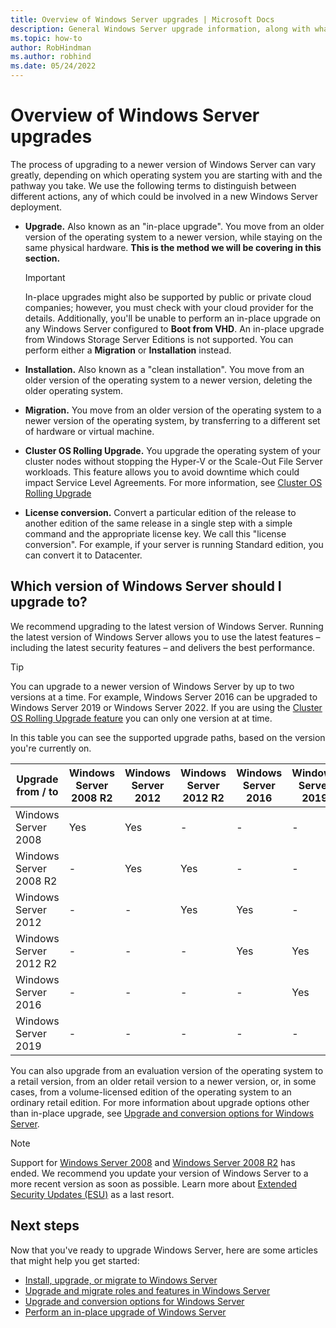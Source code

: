 ```yaml
---
title: Overview of Windows Server upgrades | Microsoft Docs
description: General Windows Server upgrade information, along with what to think through before you do the actual upgrade.
ms.topic: how-to
author: RobHindman
ms.author: robhind
ms.date: 05/24/2022
---
```


# Overview of Windows Server upgrades

The process of upgrading to a newer version of Windows Server can vary greatly, depending on which
operating system you are starting with and the pathway you take. We use the following terms to
distinguish between different actions, any of which could be involved in a new Windows Server
deployment.

- **Upgrade.** Also known as an "in-place upgrade". You move from an older version of the operating
  system to a newer version, while staying on the same physical hardware. **This is the method we
  will be covering in this section.**

    > [!Important]
    > In-place upgrades might also be supported by public or private cloud companies; however, you
    > must check with your cloud provider for the details. Additionally, you'll be unable to perform
    > an in-place upgrade on any Windows Server configured to **Boot from VHD**. An in-place upgrade
    > from Windows Storage Server Editions is not supported. You can perform either a **Migration**
    > or **Installation** instead.

- **Installation.** Also known as a "clean installation". You move from an older version of the
  operating system to a newer version, deleting the older operating system.

- **Migration.** You move from an older version of the operating system to a newer version of the
  operating system, by transferring to a different set of hardware or virtual machine.

- **Cluster OS Rolling Upgrade.** You upgrade the operating system of your cluster nodes without
  stopping the Hyper-V or the Scale-Out File Server workloads. This feature allows you to avoid
  downtime which could impact Service Level Agreements. For more information, see
  [Cluster OS Rolling Upgrade](../failover-clustering/cluster-operating-system-rolling-upgrade.md)

- **License conversion.** Convert a particular edition of the release to another edition of the same
  release in a single step with a simple command and the appropriate license key. We call this
  "license conversion". For example, if your server is running Standard edition, you can convert it
  to Datacenter.

## Which version of Windows Server should I upgrade to?

We recommend upgrading to the latest version of Windows Server. Running the latest version of
Windows Server allows you to use the latest features – including the latest security features – and
delivers the best performance.

> [!TIP]
> You can upgrade to a newer version of Windows Server by up to two versions at a time. For example, Windows Server 2016 can be upgraded to Windows Server 2019 or Windows Server
> 2022. If you are using the
> [Cluster OS Rolling Upgrade feature](../failover-clustering/Cluster-Operating-System-Rolling-Upgrade.md#requirements)
> you can only one version at at time.

In this table you can see the supported upgrade paths, based on the version you're currently on.

| Upgrade from / to | Windows   Server 2008 R2 | Windows   Server 2012 | Windows   Server 2012 R2 | Windows   Server 2016 | Windows   Server 2019 | Windows   Server 2022 |
|--|--|--|--|--|--|--|
| Windows   Server 2008 | Yes | Yes | - | - | - | - |
| Windows   Server 2008 R2 | - | Yes | Yes | - | - | - |
| Windows   Server 2012 | - | - | Yes | Yes | - | - |
| Windows   Server 2012 R2 | - | - | - | Yes | Yes | - |
| Windows   Server 2016 | - | - | - | - | Yes | Yes |
| Windows   Server 2019 | - | - | - | - | - | Yes |

You can also upgrade from an evaluation version of the operating system to a retail version, from an
older retail version to a newer version, or, in some cases, from a volume-licensed edition of the
operating system to an ordinary retail edition. For more information about upgrade options other
than in-place upgrade, see
[Upgrade and conversion options for Windows Server](../get-started/upgrade-conversion-options.md).

> [!NOTE]
> Support for [Windows Server 2008](/lifecycle/products/windows-server-2008) and
> [Windows Server 2008 R2](/lifecycle/products/windows-server-2008-r2) has ended. We recommend you
> update your version of Windows Server to a more recent version as soon as possible. Learn more
> about [Extended Security Updates (ESU)](extended-security-updates-overview.md) as a last resort.

## Next steps

Now that you've ready to upgrade Windows Server, here are some articles that might help you get
started:

- [Install, upgrade, or migrate to Windows Server](install-upgrade-migrate.md)
- [Upgrade and migrate roles and features in Windows Server](upgrade-migrate-roles-features.md)
- [Upgrade and conversion options for Windows Server](upgrade-conversion-options.md)
- [Perform an in-place upgrade of Windows Server](perform-in-place-upgrade.md)
